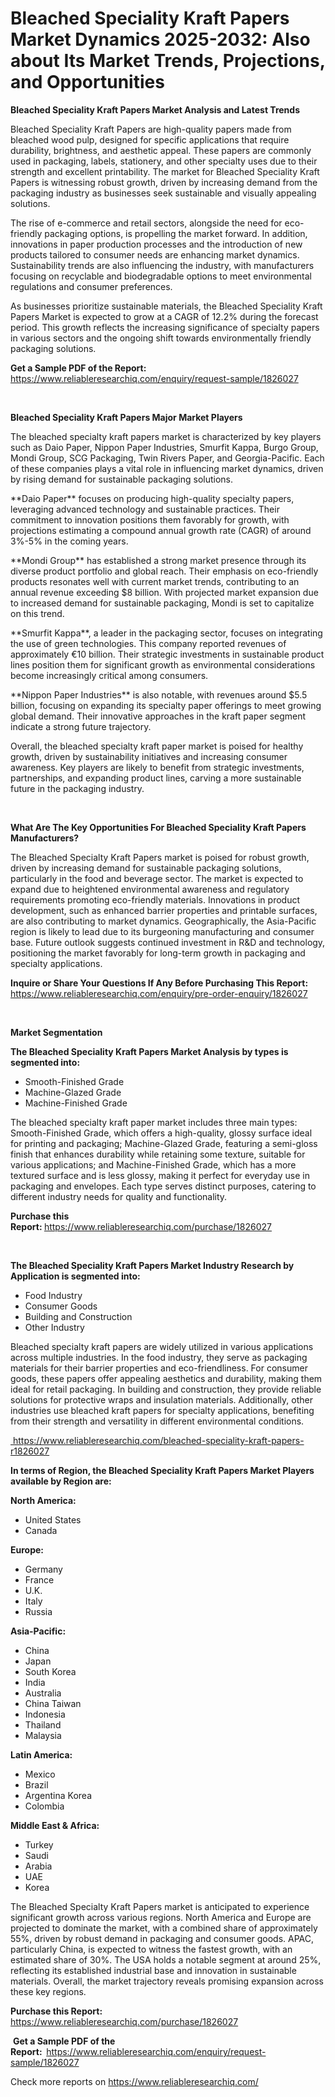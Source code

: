 <p><h1>Bleached Speciality Kraft Papers Market Dynamics 2025-2032: Also about Its Market Trends, Projections, and Opportunities</h1></p><p><strong>Bleached Speciality Kraft Papers Market Analysis and Latest Trends</strong></p>
<p><p>Bleached Speciality Kraft Papers are high-quality papers made from bleached wood pulp, designed for specific applications that require durability, brightness, and aesthetic appeal. These papers are commonly used in packaging, labels, stationery, and other specialty uses due to their strength and excellent printability. The market for Bleached Speciality Kraft Papers is witnessing robust growth, driven by increasing demand from the packaging industry as businesses seek sustainable and visually appealing solutions.</p><p>The rise of e-commerce and retail sectors, alongside the need for eco-friendly packaging options, is propelling the market forward. In addition, innovations in paper production processes and the introduction of new products tailored to consumer needs are enhancing market dynamics. Sustainability trends are also influencing the industry, with manufacturers focusing on recyclable and biodegradable options to meet environmental regulations and consumer preferences.</p><p>As businesses prioritize sustainable materials, the Bleached Speciality Kraft Papers Market is expected to grow at a CAGR of 12.2% during the forecast period. This growth reflects the increasing significance of specialty papers in various sectors and the ongoing shift towards environmentally friendly packaging solutions.</p></p>
<p><strong>Get a Sample PDF of the Report:&nbsp;</strong> <a href="https://www.reliableresearchiq.com/enquiry/request-sample/1826027?utm_campaign=2144&utm_medium=2&utm_source=Github&utm_content=ia&utm_term=03022025&utm_id=bleached-speciality-kraft-papers">https://www.reliableresearchiq.com/enquiry/request-sample/1826027</a></p>
<p>&nbsp;</p>
<p><strong>Bleached Speciality Kraft Papers Major Market Players</strong></p>
<p><p>The bleached specialty kraft papers market is characterized by key players such as Daio Paper, Nippon Paper Industries, Smurfit Kappa, Burgo Group, Mondi Group, SCG Packaging, Twin Rivers Paper, and Georgia-Pacific. Each of these companies plays a vital role in influencing market dynamics, driven by rising demand for sustainable packaging solutions.</p><p>**Daio Paper** focuses on producing high-quality specialty papers, leveraging advanced technology and sustainable practices. Their commitment to innovation positions them favorably for growth, with projections estimating a compound annual growth rate (CAGR) of around 3%-5% in the coming years.</p><p>**Mondi Group** has established a strong market presence through its diverse product portfolio and global reach. Their emphasis on eco-friendly products resonates well with current market trends, contributing to an annual revenue exceeding $8 billion. With projected market expansion due to increased demand for sustainable packaging, Mondi is set to capitalize on this trend.</p><p>**Smurfit Kappa**, a leader in the packaging sector, focuses on integrating the use of green technologies. This company reported revenues of approximately €10 billion. Their strategic investments in sustainable product lines position them for significant growth as environmental considerations become increasingly critical among consumers.</p><p>**Nippon Paper Industries** is also notable, with revenues around $5.5 billion, focusing on expanding its specialty paper offerings to meet growing global demand. Their innovative approaches in the kraft paper segment indicate a strong future trajectory.</p><p>Overall, the bleached specialty kraft paper market is poised for healthy growth, driven by sustainability initiatives and increasing consumer awareness. Key players are likely to benefit from strategic investments, partnerships, and expanding product lines, carving a more sustainable future in the packaging industry.</p></p>
<p>&nbsp;</p>
<p><strong>What Are The Key Opportunities For Bleached Speciality Kraft Papers Manufacturers?</strong></p>
<p><p>The Bleached Specialty Kraft Papers market is poised for robust growth, driven by increasing demand for sustainable packaging solutions, particularly in the food and beverage sector. The market is expected to expand due to heightened environmental awareness and regulatory requirements promoting eco-friendly materials. Innovations in product development, such as enhanced barrier properties and printable surfaces, are also contributing to market dynamics. Geographically, the Asia-Pacific region is likely to lead due to its burgeoning manufacturing and consumer base. Future outlook suggests continued investment in R&D and technology, positioning the market favorably for long-term growth in packaging and specialty applications.</p></p>
<p><strong>Inquire or Share Your Questions If Any Before Purchasing This Report:</strong> <a href="https://www.reliableresearchiq.com/enquiry/pre-order-enquiry/1826027?utm_campaign=2144&utm_medium=2&utm_source=Github&utm_content=ia&utm_term=03022025&utm_id=bleached-speciality-kraft-papers">https://www.reliableresearchiq.com/enquiry/pre-order-enquiry/1826027</a></p>
<p>&nbsp;</p>
<p><strong>Market Segmentation</strong></p>
<p><strong>The Bleached Speciality Kraft Papers Market Analysis by types is segmented into:</strong></p>
<p><ul><li>Smooth-Finished Grade</li><li>Machine-Glazed Grade</li><li>Machine-Finished Grade</li></ul></p>
<p><p>The bleached specialty kraft paper market includes three main types: Smooth-Finished Grade, which offers a high-quality, glossy surface ideal for printing and packaging; Machine-Glazed Grade, featuring a semi-gloss finish that enhances durability while retaining some texture, suitable for various applications; and Machine-Finished Grade, which has a more textured surface and is less glossy, making it perfect for everyday use in packaging and envelopes. Each type serves distinct purposes, catering to different industry needs for quality and functionality.</p></p>
<p><strong>Purchase this Report:&nbsp;</strong><a href="https://www.reliableresearchiq.com/purchase/1826027?utm_campaign=2144&utm_medium=2&utm_source=Github&utm_content=ia&utm_term=03022025&utm_id=bleached-speciality-kraft-papers">https://www.reliableresearchiq.com/purchase/1826027</a></p>
<p>&nbsp;</p>
<p><strong>The Bleached Speciality Kraft Papers Market Industry Research by Application is segmented into:</strong></p>
<p><ul><li>Food Industry</li><li>Consumer Goods</li><li>Building and Construction</li><li>Other Industry</li></ul></p>
<p><p>Bleached specialty kraft papers are widely utilized in various applications across multiple industries. In the food industry, they serve as packaging materials for their barrier properties and eco-friendliness. For consumer goods, these papers offer appealing aesthetics and durability, making them ideal for retail packaging. In building and construction, they provide reliable solutions for protective wraps and insulation materials. Additionally, other industries use bleached kraft papers for specialty applications, benefiting from their strength and versatility in different environmental conditions.</p></p>
<p><a href="https://www.reliableresearchiq.com/bleached-speciality-kraft-papers-r1826027?utm_campaign=2144&utm_medium=2&utm_source=Github&utm_content=ia&utm_term=03022025&utm_id=bleached-speciality-kraft-papers">&nbsp;https://www.reliableresearchiq.com/bleached-speciality-kraft-papers-r1826027</a></p>
<p><strong>In terms of Region, the Bleached Speciality Kraft Papers Market Players available by Region are:</strong></p>
<p>
    <p> <strong> North America: </strong>
        <ul>
            <li>United States</li>
            <li>Canada</li>
        </ul>
        </p> 
    <p> <strong> Europe: </strong>
        <ul>
            <li>Germany</li>
            <li>France</li>
            <li>U.K.</li>
            <li>Italy</li>
            <li>Russia</li>
        </ul>
        </p> 
    <p> <strong> Asia-Pacific: </strong>
        <ul>
            <li>China</li>
            <li>Japan</li>
            <li>South Korea</li>
            <li>India</li>
            <li>Australia</li>
            <li>China Taiwan</li>
            <li>Indonesia</li>
            <li>Thailand</li>
            <li>Malaysia</li>
        </ul>
        </p> 
    <p> <strong> Latin America: </strong>
        <ul>
            <li>Mexico</li>
            <li>Brazil</li>
            <li>Argentina Korea</li>
            <li>Colombia</li>
        </ul>
        </p> 
    <p> <strong> Middle East & Africa: </strong>
        <ul>
            <li>Turkey</li>
            <li>Saudi</li>
            <li>Arabia</li>
            <li>UAE</li>
            <li>Korea</li>
        </ul>
    </p>
    </p>
<p><p>The Bleached Specialty Kraft Papers market is anticipated to experience significant growth across various regions. North America and Europe are projected to dominate the market, with a combined share of approximately 55%, driven by robust demand in packaging and consumer goods. APAC, particularly China, is expected to witness the fastest growth, with an estimated share of 30%. The USA holds a notable segment at around 25%, reflecting its established industrial base and innovation in sustainable materials. Overall, the market trajectory reveals promising expansion across these key regions.</p></p>
<p><strong>Purchase this Report: </strong><a href="https://www.reliableresearchiq.com/purchase/1826027?utm_campaign=2144&utm_medium=2&utm_source=Github&utm_content=ia&utm_term=03022025&utm_id=bleached-speciality-kraft-papers">https://www.reliableresearchiq.com/purchase/1826027</a></p>
<p>&nbsp;<strong>Get a Sample PDF of the Report:&nbsp;&nbsp;</strong><a href="https://www.reliableresearchiq.com/enquiry/request-sample/1826027?utm_campaign=2144&utm_medium=2&utm_source=Github&utm_content=ia&utm_term=03022025&utm_id=bleached-speciality-kraft-papers">https://www.reliableresearchiq.com/enquiry/request-sample/1826027</a></p>
<p><strong></strong></p>
<p>Check more reports on <a href="https://www.reliableresearchiq.com/?utm_campaign=2144&utm_medium=2&utm_source=Github&utm_content=ia&utm_term=03022025&utm_id=bleached-speciality-kraft-papers">https://www.reliableresearchiq.com/</a></p>